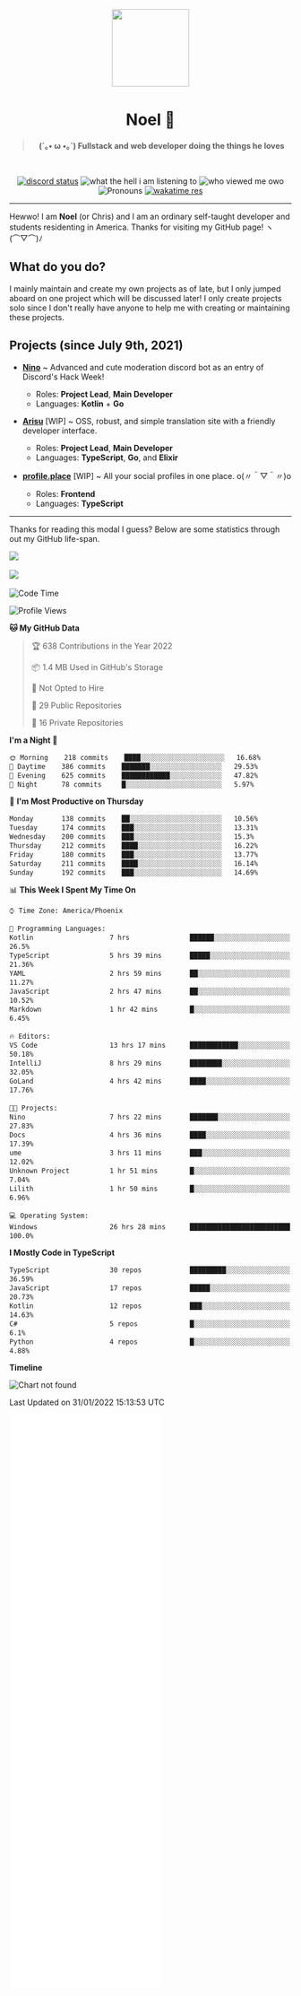 <div align='center'>
  <div align='center'>
    <img
      src='https://cdn.floofy.dev/art/icons/icon_cinnamonserval.png'
      width='138'
      height='138'
    />
  </div>
  <h1>Noel 🐾</h1>
  <blockquote><strong>(´｡• ω •｡`) Fullstack and web developer doing the things he loves</strong></blockquote>

  <br />

  <a href='https://discord.com/users/280158289667555328' target='_blank'><img alt="discord status" src="https://dev.discordprofiles.me/badge/status/280158289667555328" /></a>
  <img alt="what the hell i am listening to" src="https://dev.discordprofiles.me/badge/spotify/280158289667555328" />
  <img alt="who viewed me owo" src="https://komarev.com/ghpvc/?username=auguwu" />
  <img alt='Pronouns' src='https://img.shields.io/endpoint?url=https://pronoundb.org/shields/6004d014406af11e4593a013' />
  <a href="https://wakatime.com/@auguwu" target='_blank'>
    <img alt='wakatime res' src='https://wakatime.com/badge/user/89736485-42ec-4c0f-a2f3-481db74514dc.svg' />
  </a>
</div>

<hr />

Hewwo! I am **Noel** (or Chris) and I am an ordinary self-taught developer and students residenting in America. Thanks for visiting my GitHub page! ヽ(⌒▽⌒)ﾉ

## What do you do?
I mainly maintain and create my own projects as of late, but I only jumped aboard on one project which will be discussed later! I only create projects
solo since I don't really have anyone to help me with creating or maintaining these projects.

## Projects (since July 9th, 2021)
- [**Nino**](https://nino.sh) ~ Advanced and cute moderation discord bot as an entry of Discord's Hack Week!
  - Roles: **Project Lead**, **Main Developer**
  - Languages: **Kotlin** + **Go**

- [**Arisu**](https://arisu.land) [WIP] ~ OSS, robust, and simple translation site with a friendly developer interface.
  - Roles: **Project Lead**, **Main Developer**
  - Languages: **TypeScript**, **Go**, and **Elixir**

- [**profile.place**](https://profile.place) [WIP] ~ All your social profiles in one place. o(〃＾▽＾〃)o
  - Roles: **Frontend**
  - Languages: **TypeScript**

---

Thanks for reading this modal I guess? Below are some statistics through out my GitHub life-span.

![](https://github-readme-stats.vercel.app/api?username=auguwu&count_private=true&show_icons=true&theme=gruvbox)

![](https://github-readme-stats.vercel.app/api/top-langs/?username=auguwu&layout=compact&theme=gruvbox)

<!--START_SECTION:waka-->
![Code Time](http://img.shields.io/badge/Code%20Time-2%2C687%20hrs%2058%20mins-blue)

![Profile Views](http://img.shields.io/badge/Profile%20Views-58-blue)

**🐱 My GitHub Data** 

> 🏆 638 Contributions in the Year 2022
 > 
> 📦 1.4 MB Used in GitHub's Storage 
 > 
> 🚫 Not Opted to Hire
 > 
> 📜 29 Public Repositories 
 > 
> 🔑 16 Private Repositories  
 > 
**I'm a Night 🦉** 

```text
🌞 Morning    218 commits    ████░░░░░░░░░░░░░░░░░░░░░   16.68% 
🌆 Daytime    386 commits    ███████░░░░░░░░░░░░░░░░░░   29.53% 
🌃 Evening    625 commits    ████████████░░░░░░░░░░░░░   47.82% 
🌙 Night      78 commits     █░░░░░░░░░░░░░░░░░░░░░░░░   5.97%

```
📅 **I'm Most Productive on Thursday** 

```text
Monday       138 commits    ██░░░░░░░░░░░░░░░░░░░░░░░   10.56% 
Tuesday      174 commits    ███░░░░░░░░░░░░░░░░░░░░░░   13.31% 
Wednesday    200 commits    ███░░░░░░░░░░░░░░░░░░░░░░   15.3% 
Thursday     212 commits    ████░░░░░░░░░░░░░░░░░░░░░   16.22% 
Friday       180 commits    ███░░░░░░░░░░░░░░░░░░░░░░   13.77% 
Saturday     211 commits    ████░░░░░░░░░░░░░░░░░░░░░   16.14% 
Sunday       192 commits    ███░░░░░░░░░░░░░░░░░░░░░░   14.69%

```


📊 **This Week I Spent My Time On** 

```text
⌚︎ Time Zone: America/Phoenix

💬 Programming Languages: 
Kotlin                   7 hrs               ██████░░░░░░░░░░░░░░░░░░░   26.5% 
TypeScript               5 hrs 39 mins       █████░░░░░░░░░░░░░░░░░░░░   21.36% 
YAML                     2 hrs 59 mins       ██░░░░░░░░░░░░░░░░░░░░░░░   11.27% 
JavaScript               2 hrs 47 mins       ██░░░░░░░░░░░░░░░░░░░░░░░   10.52% 
Markdown                 1 hr 42 mins        █░░░░░░░░░░░░░░░░░░░░░░░░   6.45%

🔥 Editors: 
VS Code                  13 hrs 17 mins      ████████████░░░░░░░░░░░░░   50.18% 
IntelliJ                 8 hrs 29 mins       ████████░░░░░░░░░░░░░░░░░   32.05% 
GoLand                   4 hrs 42 mins       ████░░░░░░░░░░░░░░░░░░░░░   17.76%

🐱‍💻 Projects: 
Nino                     7 hrs 22 mins       ███████░░░░░░░░░░░░░░░░░░   27.83% 
Docs                     4 hrs 36 mins       ████░░░░░░░░░░░░░░░░░░░░░   17.39% 
ume                      3 hrs 11 mins       ███░░░░░░░░░░░░░░░░░░░░░░   12.02% 
Unknown Project          1 hr 51 mins        █░░░░░░░░░░░░░░░░░░░░░░░░   7.04% 
Lilith                   1 hr 50 mins        █░░░░░░░░░░░░░░░░░░░░░░░░   6.96%

💻 Operating System: 
Windows                  26 hrs 28 mins      █████████████████████████   100.0%

```

**I Mostly Code in TypeScript** 

```text
TypeScript               30 repos            █████████░░░░░░░░░░░░░░░░   36.59% 
JavaScript               17 repos            █████░░░░░░░░░░░░░░░░░░░░   20.73% 
Kotlin                   12 repos            ███░░░░░░░░░░░░░░░░░░░░░░   14.63% 
C#                       5 repos             █░░░░░░░░░░░░░░░░░░░░░░░░   6.1% 
Python                   4 repos             █░░░░░░░░░░░░░░░░░░░░░░░░   4.88%

```


**Timeline**

![Chart not found](https://raw.githubusercontent.com/auguwu/auguwu/master/charts/bar_graph.png) 


 Last Updated on 31/01/2022 15:13:53 UTC
<!--END_SECTION:waka-->

![](./github-metrics.svg)
